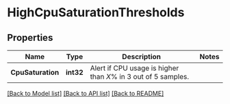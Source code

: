# HighCpuSaturationThresholds

## Properties

Name | Type | Description | Notes
------------ | ------------- | ------------- | -------------
**CpuSaturation** | **int32** | Alert if CPU usage is higher than *X*% in 3 out of 5 samples. | 

[[Back to Model list]](../README.md#documentation-for-models) [[Back to API list]](../README.md#documentation-for-api-endpoints) [[Back to README]](../README.md)


